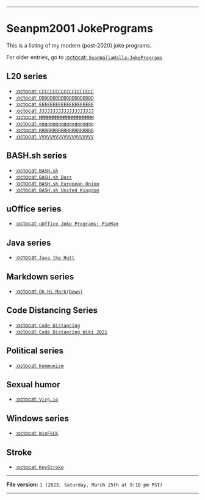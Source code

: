 
***

# Seanpm2001 JokePrograms

This is a listing of my modern (post-2020) joke programs.

For older entries, go to [:octocat: `SeanWallaWalla-JokePrograms`](https://github.com/seanpm2001/SeanWallaWalla-JokePrograms/)

## L20 series

- [:octocat: `CCCCCCCCCCCCCCCCCCCC`](https://github.com/seanpm2001/CCCCCCCCCCCCCCCCCCCC/)
- [:octocat: `DDDDDDDDDDDDDDDDDDDD`](https://github.com/seanpm2001/DDDDDDDDDDDDDDDDDDDD/)
- [:octocat: `EEEEEEEEEEEEEEEEEEEE`](https://github.com/seanpm2001/EEEEEEEEEEEEEEEEEEEE/)
- [:octocat: `JJJJJJJJJJJJJJJJJJJJ`](https://github.com/seanpm2001/JJJJJJJJJJJJJJJJJJJJ/)
- [:octocat: `MMMMMMMMMMMMMMMMMMMM`](https://github.com/seanpm2001/MMMMMMMMMMMMMMMMMMMM/)
- [:octocat: `qqqqqqqqqqqqqqqqqqqq`](https://github.com/seanpm2001/qqqqqqqqqqqqqqqqqqqq/)
- [:octocat: `RRRRRRRRRRRRRRRRRRRR`](https://github.com/seanpm2001/RRRRRRRRRRRRRRRRRRRR/)
- [:octocat: `VVVVVVVVVVVVVVVVVVVV`](https://github.com/seanpm2001/VVVVVVVVVVVVVVVVVVVV/)

## BASH.sh series

- [:octocat: `BASH.sh`](https://github.com/seanpm2001/BASH.sh/)
- [:octocat: `BASH.sh Docs`](https://github.com/seanpm2001/BASH.sh_Docs/)
- [:octocat: `BASH.sh European Union`](https://github.com/seanpm2001/BASH.sh_European-Union/)
- [:octocat: `BASH.sh United Kingdom`](https://github.com/seanpm2001/BASH.sh_United-Kingdom/)

## uOffice series

- [:octocat: `uOffice Joke Programs: PieMan`](https://github.com/seanpm2001/uOffice_JokePrograms_PieMan/)

## Java series

- [:octocat: `Java the Hutt`](https://github.com/seanpm2001/Java_The_Hutt/)

## Markdown series

- [:octocat: `Oh Hi Mark(Down)`](https://github.com/seanpm2001/Oh_Hi_MarkDown/)

## Code Distancing Series

- [:octocat: `Code Distancing`](https://github.com/seanpm2001/Code-Distancing/)
- [:octocat: `Code Distancing Wiki 2021`](https://github.com/seanpm2001/Code-Distancing_Wiki_2021/)

## Political series

- [:octocat: `Kommunism`](https://github.com/seanpm2001/Kommunism/)

## Sexual humor

- [:octocat: `Virg.io`](https://github.com/seanpm2001/Virg.io/)

## Windows series

- [:octocat: `WinFSCK`](https://github.com/seanpm2001/WinFSCK/)

## Stroke

- [:octocat: `KeyStroke`](https://github.com/seanpm2001/KeyStroke/)

***

**File version:** `1 (2023, Saturday, March 25th at 9:10 pm PST)`

***
